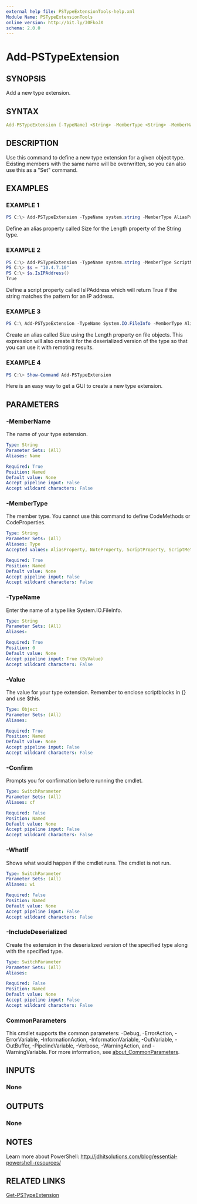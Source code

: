 ```yaml
---
external help file: PSTypeExtensionTools-help.xml
Module Name: PSTypeExtensionTools
online version: http://bit.ly/30FkoJX
schema: 2.0.0
---
```


# Add-PSTypeExtension

## SYNOPSIS

Add a new type extension.

## SYNTAX

```yaml
Add-PSTypeExtension [-TypeName] <String> -MemberType <String> -MemberName <String> -Value <Object> [-IncludeDeserialized] [-WhatIf] [-Confirm] [<CommonParameters>]
```

## DESCRIPTION

Use this command to define a new type extension for a given object type. Existing members with the same name will be overwritten, so you can also use this as a "Set" command.

## EXAMPLES

### EXAMPLE 1

```powershell
PS C:\> Add-PSTypeExtension -TypeName system.string -MemberType AliasProperty -MemberName Size -Value Length
```

Define an alias property called Size for the Length property of the String type.

### EXAMPLE 2

```powershell
PS C:\> Add-PSTypeExtension -TypeName system.string -MemberType ScriptMethod -MemberName IsIPAddress -value {$this -match "^\d{1,3}\.\d{1,3}\.\d{1,3}\.\d{1,3}$"}
PS C:\> $s = "10.4.7.10"
PS C:\> $s.IsIPAddress()
True
```

Define a script property called IsIPAddress which will return True if the string matches the pattern for an IP address.

### EXAMPLE 3

```powershell
PS C:\ Add-PSTypeExtension -TypeName System.IO.FileInfo -MemberType AliasProperty -MemberName Size -value Length -IncludeDeserialized
```

Create an alias called Size using the Length property on file objects. This expression will also create it for the deserialized version of the type so that you can use it with remoting results.

### EXAMPLE 4

```powershell
PS C:\> Show-Command Add-PSTypeExtension
```

Here is an easy way to get a GUI to create a new type extension.

## PARAMETERS

### -MemberName

The name of your type extension.

```yaml
Type: String
Parameter Sets: (All)
Aliases: Name

Required: True
Position: Named
Default value: None
Accept pipeline input: False
Accept wildcard characters: False
```

### -MemberType

The member type. You cannot use this command to define CodeMethods or CodeProperties.

```yaml
Type: String
Parameter Sets: (All)
Aliases: Type
Accepted values: AliasProperty, NoteProperty, ScriptProperty, ScriptMethod

Required: True
Position: Named
Default value: None
Accept pipeline input: False
Accept wildcard characters: False
```

### -TypeName

Enter the name of a type like System.IO.FileInfo.

```yaml
Type: String
Parameter Sets: (All)
Aliases:

Required: True
Position: 0
Default value: None
Accept pipeline input: True (ByValue)
Accept wildcard characters: False
```

### -Value

The value for your type extension. Remember to enclose scriptblocks in {} and use $this.

```yaml
Type: Object
Parameter Sets: (All)
Aliases:

Required: True
Position: Named
Default value: None
Accept pipeline input: False
Accept wildcard characters: False
```

### -Confirm

Prompts you for confirmation before running the cmdlet.

```yaml
Type: SwitchParameter
Parameter Sets: (All)
Aliases: cf

Required: False
Position: Named
Default value: None
Accept pipeline input: False
Accept wildcard characters: False
```

### -WhatIf

Shows what would happen if the cmdlet runs. The cmdlet is not run.

```yaml
Type: SwitchParameter
Parameter Sets: (All)
Aliases: wi

Required: False
Position: Named
Default value: None
Accept pipeline input: False
Accept wildcard characters: False
```

### -IncludeDeserialized

Create the extension in the deserialized version of the specified type along with the specified type.

```yaml
Type: SwitchParameter
Parameter Sets: (All)
Aliases:

Required: False
Position: Named
Default value: None
Accept pipeline input: False
Accept wildcard characters: False
```

### CommonParameters

This cmdlet supports the common parameters: -Debug, -ErrorAction, -ErrorVariable, -InformationAction, -InformationVariable, -OutVariable, -OutBuffer, -PipelineVariable, -Verbose, -WarningAction, and -WarningVariable. For more information, see [about_CommonParameters](http://go.microsoft.com/fwlink/?LinkID=113216).

## INPUTS

### None

## OUTPUTS

### None

## NOTES

Learn more about PowerShell:
http://jdhitsolutions.com/blog/essential-powershell-resources/

## RELATED LINKS

[Get-PSTypeExtension](Get-PSTypeExtension.md)
